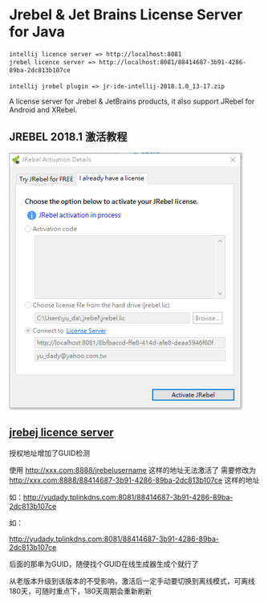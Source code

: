 # Jrebel & Jet Brains License Server for Java

```
intellij licence server => http://localhost:8081
jrebel licence server => http://localhost:8081/88414687-3b91-4286-89ba-2dc813b107ce

intellij jrebel plugin => jr-ide-intellij-2018.1.0_13-17.zip
```



A license server for Jrebel & JetBrains products, it also support JRebel for Android and XRebel.

## JREBEL 2018.1 激活教程 

![Alt text](active.png)

## [jrebej licence server](https://gitee.com/gsls200808/JrebelLicenseServerforJava)



授权地址增加了GUID检测

使用 http://xxx.com:8888/jrebelusername 这样的地址无法激活了
需要修改为 http://xxx.com:8888/88414687-3b91-4286-89ba-2dc813b107ce 这样的地址

如：http://yudady.tplinkdns.com:8081/88414687-3b91-4286-89ba-2dc813b107ce

如：


http://yudady.tplinkdns.com:8081/88414687-3b91-4286-89ba-2dc813b107ce


后面的那串为GUID，随便找个GUID在线生成器生成个就行了

从老版本升级到该版本的不受影响，激活后一定手动要切换到离线模式，可离线180天，可随时重点下，180天周期会重新刷新


